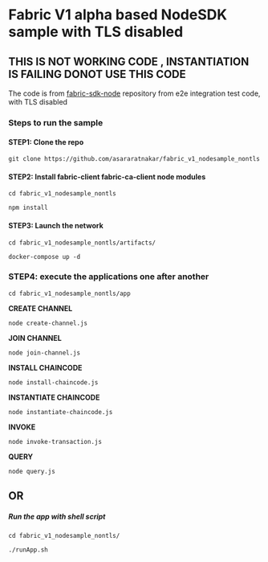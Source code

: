 # Fabric V1 alpha based NodeSDK sample with TLS disabled 


## THIS IS NOT WORKING CODE , INSTANTIATION IS FAILING DONOT USE THIS CODE

The code is from [fabric-sdk-node](https://github.com/hyperledger/fabric-sdk-node.git) repository from e2e integration test code, with TLS disabled

### Steps to run the sample

#### STEP1: Clone the repo

```
git clone https://github.com/asararatnakar/fabric_v1_nodesample_nontls
```

#### STEP2: Install fabric-client fabric-ca-client node modules

```
cd fabric_v1_nodesample_nontls

npm install
```

#### STEP3: Launch the network

```
cd fabric_v1_nodesample_nontls/artifacts/

docker-compose up -d
```

### STEP4: execute the applications one after another

```
cd fabric_v1_nodesample_nontls/app
```

**CREATE CHANNEL**

`node create-channel.js`

**JOIN CHANNEL**

`node join-channel.js`

**INSTALL CHAINCODE**

`node install-chaincode.js`

**INSTANTIATE CHAINCODE**

`node instantiate-chaincode.js`

**INVOKE**

`node invoke-transaction.js`

**QUERY**

`node query.js`

## OR

##### Run the app with shell script


```
cd fabric_v1_nodesample_nontls/

./runApp.sh
```
